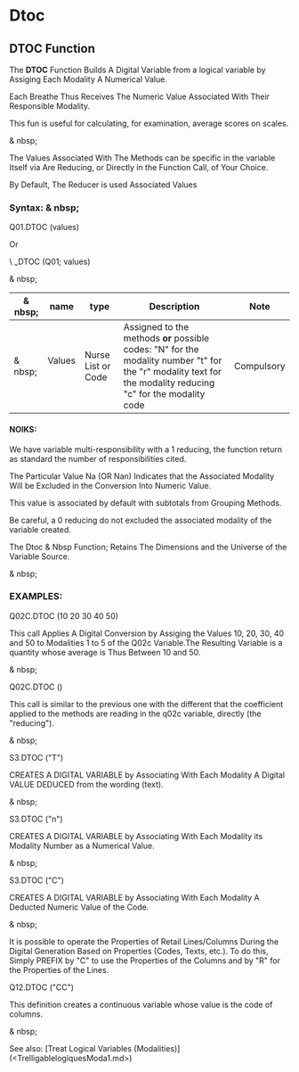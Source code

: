 # Dtoc

## DTOC Function

The **DTOC** Function Builds A Digital Variable from a logical variable by Assiging Each Modality A Numerical Value.

Each Breathe Thus Receives The Numeric Value Associated With Their Responsible Modality.

This fun is useful for calculating, for examination, average scores on scales.

& nbsp;

The Values ​​Associated With The Methods can be specific in the variable Itself via Are Reducing, or Directly in the Function Call, of Your Choice.

By Default, The Reducer is used Associated Values

### Syntax: & nbsp;

Q01.DTOC (values)

Or

\ _DTOC (Q01; values)

& nbsp;

| & nbsp; | **name** | **type** | **Description** | **Note** |
| --- | --- | --- | --- | --- |
| & nbsp; | Values ​​| Nurse List or Code | Assigned to the methods **or** possible codes: "N" for the modality number "t" for the "r" modality text for the modality reducing "c" for the modality code | Compulsory |

#### NOIKS:

We have variable multi-responsibility with a 1 reducing, the function return as standard the number of responsibilities cited.

The Particular Value Na (OR Nan) Indicates that the Associated Modality Will be Excluded in the Conversion Into Numeric Value.

This value is associated by default with subtotals from Grouping Methods.

Be careful, a 0 reducing do not excluded the associated modality of the variable created.

The Dtoc & Nbsp Function; Retains The Dimensions and the Universe of the Variable Source.

& nbsp;

### EXAMPLES:

Q02C.DTOC (10 20 30 40 50)

This call Applies A Digital Conversion by Assiging the Values ​​10, 20, 30, 40 and 50 to Modalities 1 to 5 of the Q02c Variable.The Resulting Variable is a quantity whose average is Thus Between 10 and 50.

& nbsp;

Q02C.DTOC ()

This call is similar to the previous one with the different that the coefficient applied to the methods are reading in the q02c variable, directly (the "reducing").

& nbsp;

S3.DTOC ("T")

CREATES A DIGITAL VARIABLE by Associating With Each Modality A Digital VALUE DEDUCED from the wording (text).

& nbsp;

S3.DTOC ("n")

CREATES A DIGITAL VARIABLE by Associating With Each Modality its Modality Number as a Numerical Value.

& nbsp;

S3.DTOC ("C")

CREATES A DIGITAL VARIABLE by Associating With Each Modality A Deducted Numeric Value of the Code.

& nbsp;

It is possible to operate the Properties of Retail Lines/Columns During the Digital Generation Based on Properties (Codes, Texts, etc.). To do this, Simply PREFIX by "C" to use the Properties of the Columns and by "R" for the Properties of the Lines.

Q12.DTOC ("CC")

This definition creates a continuous variable whose value is the code of columns.

& nbsp;

See also: [Treat Logical Variables (Modalities)] (<TrelligablelogiquesModa1.md>)